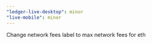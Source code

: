```yaml
---
"ledger-live-desktop": minor
"live-mobile": minor
---
```


Change network fees label to max network fees for eth
